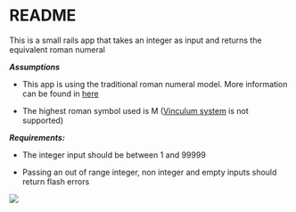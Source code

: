 # README

This is a small rails app that takes an integer as input and returns the equivalent roman numeral

_**Assumptions**_

* This app is using the traditional roman numeral model. More information can be found in [here](https://www.mathsisfun.com/roman-numerals.html)

* The highest roman symbol used is M ([Vinculum system](https://en.wikipedia.org/wiki/Roman_numerals#Vinculum) is not supported)

_**Requirements:**_

* The integer input should be between 1 and 99999

* Passing an out of range integer, non integer and empty inputs should return flash errors

![](https://cl.ly/c62696a32f33/Screen%20Recording%202019-08-19%20at%2011.11%20p.m..gif)


